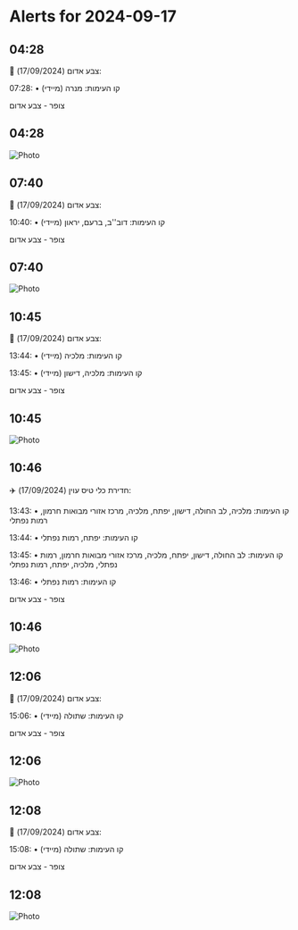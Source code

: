 # Alerts for 2024-09-17

## 04:28

🔴 צבע אדום (17/09/2024):

07:28:
• קו העימות: מנרה (מיידי)

צופר - צבע אדום

## 04:28

![Photo](images/25854.jpg)

## 07:40

🔴 צבע אדום (17/09/2024):

10:40:
• קו העימות: דוב''ב, ברעם, יראון (מיידי)

צופר - צבע אדום

## 07:40

![Photo](images/25856.jpg)

## 10:45

🔴 צבע אדום (17/09/2024):

13:44:
• קו העימות: מלכיה (מיידי)

13:45:
• קו העימות: מלכיה, דישון (מיידי)

צופר - צבע אדום

## 10:45

![Photo](images/25870.jpg)

## 10:46

✈️ חדירת כלי טיס עוין (17/09/2024):

13:43:
• קו העימות: מלכיה, לב החולה, דישון, יפתח, מלכיה, מרכז אזורי מבואות חרמון, רמות נפתלי 

13:44:
• קו העימות: יפתח, רמות נפתלי 

13:45:
• קו העימות: לב החולה, דישון, יפתח, מלכיה, מרכז אזורי מבואות חרמון, רמות נפתלי, מלכיה, יפתח, רמות נפתלי 

13:46:
• קו העימות: רמות נפתלי 

צופר - צבע אדום

## 10:46

![Photo](images/25879.jpg)

## 12:06

🔴 צבע אדום (17/09/2024):

15:06:
• קו העימות: שתולה (מיידי)

צופר - צבע אדום

## 12:06

![Photo](images/25881.jpg)

## 12:08

🔴 צבע אדום (17/09/2024):

15:08:
• קו העימות: שתולה (מיידי)

צופר - צבע אדום

## 12:08

![Photo](images/25883.jpg)

